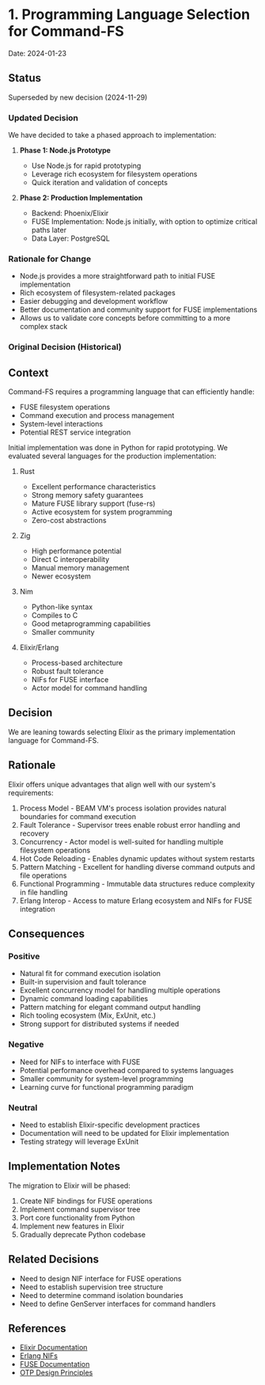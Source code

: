 # 1. Programming Language Selection for Command-FS

Date: 2024-01-23

## Status

Superseded by new decision (2024-11-29)

### Updated Decision

We have decided to take a phased approach to implementation:

1. **Phase 1: Node.js Prototype**
   - Use Node.js for rapid prototyping
   - Leverage rich ecosystem for filesystem operations
   - Quick iteration and validation of concepts

2. **Phase 2: Production Implementation**
   - Backend: Phoenix/Elixir
   - FUSE Implementation: Node.js initially, with option to optimize critical paths later
   - Data Layer: PostgreSQL

### Rationale for Change

- Node.js provides a more straightforward path to initial FUSE implementation
- Rich ecosystem of filesystem-related packages
- Easier debugging and development workflow
- Better documentation and community support for FUSE implementations
- Allows us to validate core concepts before committing to a more complex stack

### Original Decision (Historical)

## Context

Command-FS requires a programming language that can efficiently handle:
- FUSE filesystem operations
- Command execution and process management
- System-level interactions
- Potential REST service integration

Initial implementation was done in Python for rapid prototyping. We evaluated several languages for the production implementation:

1. Rust
   - Excellent performance characteristics
   - Strong memory safety guarantees
   - Mature FUSE library support (fuse-rs)
   - Active ecosystem for system programming
   - Zero-cost abstractions

2. Zig
   - High performance potential
   - Direct C interoperability
   - Manual memory management
   - Newer ecosystem

3. Nim
   - Python-like syntax
   - Compiles to C
   - Good metaprogramming capabilities
   - Smaller community

4. Elixir/Erlang
   - Process-based architecture
   - Robust fault tolerance
   - NIFs for FUSE interface
   - Actor model for command handling

## Decision

We are leaning towards selecting Elixir as the primary implementation language for Command-FS.

## Rationale

Elixir offers unique advantages that align well with our system's requirements:
1. Process Model - BEAM VM's process isolation provides natural boundaries for command execution
2. Fault Tolerance - Supervisor trees enable robust error handling and recovery
3. Concurrency - Actor model is well-suited for handling multiple filesystem operations
4. Hot Code Reloading - Enables dynamic updates without system restarts
5. Pattern Matching - Excellent for handling diverse command outputs and file operations
6. Functional Programming - Immutable data structures reduce complexity in file handling
7. Erlang Interop - Access to mature Erlang ecosystem and NIFs for FUSE integration

## Consequences

### Positive
- Natural fit for command execution isolation
- Built-in supervision and fault tolerance
- Excellent concurrency model for handling multiple operations
- Dynamic command loading capabilities
- Pattern matching for elegant command output handling
- Rich tooling ecosystem (Mix, ExUnit, etc.)
- Strong support for distributed systems if needed

### Negative
- Need for NIFs to interface with FUSE
- Potential performance overhead compared to systems languages
- Smaller community for system-level programming
- Learning curve for functional programming paradigm

### Neutral
- Need to establish Elixir-specific development practices
- Documentation will need to be updated for Elixir implementation
- Testing strategy will leverage ExUnit

## Implementation Notes

The migration to Elixir will be phased:
1. Create NIF bindings for FUSE operations
2. Implement command supervisor tree
3. Port core functionality from Python
4. Implement new features in Elixir
5. Gradually deprecate Python codebase

## Related Decisions

- Need to design NIF interface for FUSE operations
- Need to establish supervision tree structure
- Need to determine command isolation boundaries
- Need to define GenServer interfaces for command handlers

## References

- [Elixir Documentation](https://elixir-lang.org/docs.html)
- [Erlang NIFs](https://www.erlang.org/doc/tutorial/nif.html)
- [FUSE Documentation](https://github.com/libfuse/libfuse/wiki)
- [OTP Design Principles](https://www.erlang.org/doc/design_principles/des_princ.html)
